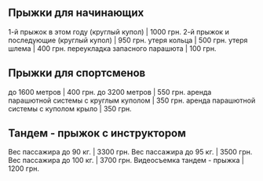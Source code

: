 ## Прыжки для начинающих

1-й прыжок в этом году (круглый купол)   | 1000 грн.
2-й прыжок и последующие (круглый купол) | 950 грн.
утеря кольца                             | 500 грн.
утеря шлема                              | 400 грн.
переукладка запасного парашюта           | 100 грн.

## Прыжки для спортсменов

до 1600 метров                              | 400 грн.
до 3200 метров                              | 550 грн.
аренда парашютной системы с круглым куполом | 350 грн.
аренда парашютной системы с куполом крыло   | 350 грн.

## Тандем - прыжок с инструктором

Вес пассажира до 90 кг.      | 3300 грн.
Вес пассажира до 95 кг.      | 3500 грн.
Вес пассажира до 100 кг.     | 3700 грн.
Видеосъемка тандем - прыжка  | 1200 грн.
